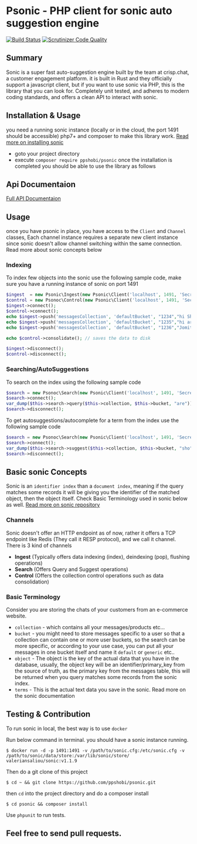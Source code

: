 # Psonic - PHP client for sonic auto suggestion engine 
[![Build Status](https://travis-ci.com/ppshobi/psonic.svg?branch=master)](https://travis-ci.com/ppshobi/psonic)
[![Scrutinizer Code Quality](https://scrutinizer-ci.com/g/ppshobi/psonic/badges/quality-score.png?b=master)](https://scrutinizer-ci.com/g/ppshobi/psonic/?branch=master)

## Summary

Sonic is a super fast auto-suggestion engine built by the team at crisp.chat, a customer engagement platform. it is built in Rust and they officially support a javascript client, but if you want to use sonic via PHP, this is the library that you can look for.
Completely unit tested, and adheres to modern coding standards, and offers a clean API to interact with sonic.

## Installation & Usage

you need a running sonic instance (locally or in the cloud, the port 1491 should be accessible) php7+ and composer to make this library work. [Read more on installing sonic](https://github.com/valeriansaliou/sonic/blob/master/README.md)

- goto your project directory
- execute `composer require ppshobi/psonic`
  once the installation is completed you should be able to use the library as follows

## Api Documentaion

[Full API Documentaion](api-docs.md)

## Usage

once you have psonic in place, you have access to the `Client` and `Channel` classes, Each channel instance requires a separate new client instance since sonic doesn't allow channel switching within the same connection. Read more about sonic concepts below

### Indexing

To index few objects into the sonic use the following sample code, make sure you have a running instance of sonic on port 1491

```php
$ingest  = new Psonic\Ingest(new Psonic\Client('localhost', 1491, 'SecretPassword', 30));
$control = new Psonoc\Control(new Psonic\Client('localhost', 1491, 'SecretPassword', 30));
$ingest->connect();
$control->connect();
echo $ingest->push('messagesCollection', 'defaultBucket', "1234","hi Shobi how are you?")->getStatus(); // OK
echo $ingest->push('messagesCollection', 'defaultBucket', "1235","hi are you fine ?")->getStatus(); //OK
echo $ingest->push('messagesCollection', 'defaultBucket', "1236","Jomit? How are you?")->getStatus(); //OK

echo $control->consolidate(); // saves the data to disk

$ingest->disconnect();
$control->disconnect();

```

### Searching/AutoSuggestions

To search on the index using the following sample code

```php
$search = new Psonoc\Search(new Psonic\Client('localhost', 1491, 'SecretPassword', 30));
$search->connect();
var_dump($this->search->query($this->collection, $this->bucket, "are")); // you should be getting an array of object keys which matched the term "are"
$search->disconnect();
```

To get autosuggestions/autocomplete for a term from the index use the following sample code

```php
$search = new Psonoc\Search(new Psonic\Client('localhost', 1491, 'SecretPassword', 30));
$search->connect();
var_dump($this->search->suggest($this->collection, $this->bucket, "sho")); // you should be getting an array of terms which matched the term "sho" consider previous example and it will output "shobi"
$search->disconnect();
```

## Basic sonic Concepts

Sonic is an `identifier index` than a `document index`, meaning if the query matches some records it will be giving you the identifier of the matched object, then the object itself. Check Basic Terminology used in sonic below as well. [Read more on sonic repository](https://github.com/valeriansaliou/sonic/blob/master/README.md)

### Channels

Sonic doesn't offer an HTTP endpoint as of now, rather it offers a TCP endpoint like Redis (They call it RESP protocol), and we call it channel.
There is 3 kind of channels

- **Ingest** (Typically offers data indexing (index), deindexing (pop), flushing operations)
- **Search** (Offers Query and Suggest operations)
- **Control** (Offers the collection control operations such as data consolidation)

### Basic Terminology

Consider you are storing the chats of your customers from an e-commerce website.

- `collection` - which contains all your messages/products etc...
- `bucket` - you might need to store messages specific to a user so that a collection can contain one or more user buckets, so the search can be more specific,
  or according to your use case, you can put all your messages in one bucket itself and name it `default` or `generic` etc..
- `object` - The object is the key of the actual data that you have in the database, usually, the object key will be an identifier/primary_key from the source of truth, as the primary key from the messages table, this will be returned when you query matches some records from the sonic index.
- `terms` - This is the actual text data you save in the sonic.
  Read more on the sonic documentation

## Testing & Contribution

To run sonic in local, the best way is to use `docker`

Run below command in terminal. you should have a sonic instance running.

`$ docker run -d -p 1491:1491 -v /path/to/sonic.cfg:/etc/sonic.cfg -v /path/to/sonic/data/store:/var/lib/sonic/store/ valeriansaliou/sonic:v1.1.9`

Then do a git clone of this project

`$ cd ~ && git clone https://github.com/ppshobi/psonic.git`

then `cd` into the project directory and do a composer install

`$ cd psonic && composer install`

Use `phpunit` to run tests.

## Feel free to send pull requests.
